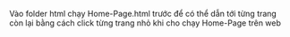 Vào folder html chạy Home-Page.html trước để có thể dẫn tới từng trang còn lại bằng cách click từng trang nhỏ khi cho chạy Home-Page trên web
